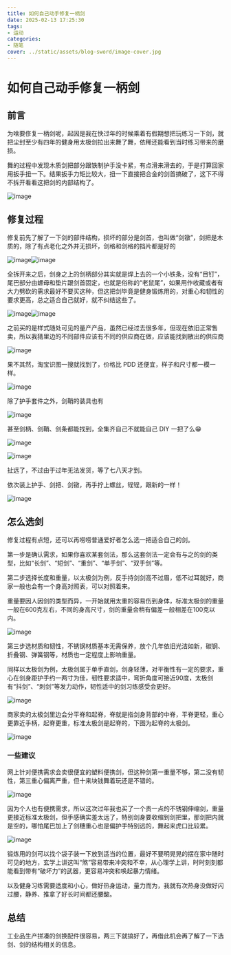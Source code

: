 ```yaml
---
title: 如何自己动手修复一柄剑
date: 2025-02-13 17:25:30
tags:
- 运动
categories:
- 随笔
cover: ../static/assets/blog-sword/image-cover.jpg
---
```



# 如何自己动手修复一柄剑

## 前言

为啥要俢复一柄剑呢，起因是我在快过年的时候乘着有假期想把玩练习一下剑，就把尘封至少有四年的健身用太极剑拉出来舞了舞，依稀还能看到当时练习带来的磨损。

舞的过程中发现木质剑把部分跟铁制护手没卡紧，有点滑来滑去的，于是打算回家用扳手扭一下。结果扳手力矩比较大，扭一下直接把合金的剑首搞破了，这下不得不拆开看看这把剑的内部结构了。

​​![image](../static/assets/blog-sword/image-20250213160744-0xc1ufn.png)​

## 修复过程

修复前先了解了一下剑的部件结构，损坏的部分是剑首，也叫做“剑镦”，剑把是木质的，除了有点老化之外并无损坏，剑格和剑格的挡片都是好的

​![image](../static/assets/blog-sword/image-20250213160032-usis1ks.png)​![image](../static/assets/blog-sword/image-20250213160640-s8o0q3b.png)​

全拆开来之后，剑身之上的剑柄部分其实就是焊上去的一个小铁条，没有“目钉”，尾巴部分由螺母和垫片跟剑首固定，也就是俗称的“老鼠尾”，如果用作收藏或者有大力劈砍的需求最好不要买这种，但这把剑毕竟是健身锻炼用的，对重心和韧性的要求更高，总之适合自己就好，就不纠结这些了。

​![image](../static/assets/blog-sword/image-20250213163527-ibw02vi.png)​![image](../static/assets/blog-sword/image-20250213161717-ucjkwgs.png)​​​​

之前买的是样式随处可见的量产产品，虽然已经过去很多年，但现在依旧正常售卖，所以我猜里边的不同部件应该有不同的供应商在做，应该能找到散出的供应商

​![image](../static/assets/blog-sword/image-20250213162124-pnnzw64.png)​

果不其然，淘宝识图一搜就找到了，价格比 PDD 还便宜，样子和尺寸都一模一样。

​![image](../static/assets/blog-sword/image-20250213162434-7lihm4y.png)​

除了护手套件之外，剑鞘的装具也有

​![image](../static/assets/blog-sword/image-20250213162617-oiye66k.png)​

甚至剑柄、剑鞘、剑条都能找到，全集齐自己不就能自己 DIY 一把了么😁

​![image](../static/assets/blog-sword/image-20250213162856-lfz89wi.png)​

​![image](../static/assets/blog-sword/image-20250213163116-levmxiv.png)​

扯远了，不过由于过年无法发货，等了七八天才到。

依次装上护手、剑把、剑镦，再手拧上螺丝，锃锃，跟新的一样！

​![image](../static/assets/blog-sword/image-20250213163635-odyv2ko.png)​

## 怎么选剑

修复过程有点短，还可以再唠唠普通爱好者怎么选一把适合自己的剑。

第一步是确认需求，如果你喜欢某套剑法，那么这套剑法一定会有与之的剑的类型，比如“长剑”、“短剑”、“重剑”、“单手剑”、“双手剑”等。

第二步选择长度和重量，以太极剑为例，反手持剑剑高不过眉，低不过耳就好，商家一般也会有一个身高对照表，可以对照着来。

重量要因人因剑的类型而异，一开始就用太重的容易伤到身体，标准太极剑的重量一般在600克左右，不同的身高尺寸，剑的重量会稍有偏差一般相差在100克以内。

​![image](../static/assets/blog-sword/image-20250213164708-rf69xbj.png)​

第三步选材质和韧性，不锈钢材质基本无需保养，放个几年依旧光洁如新，碳钢、折叠钢、弹簧钢等，材质也一定程度上影响重量。

同样以太极剑为例，太极剑属于单手直剑，剑身轻薄，对平衡性有一定的要求，重心在剑身距护手约一两寸为佳，韧性要求适中，弯折角度可接近90度，太极剑有“抖剑”、“刺剑”等发力动作，韧性适中的剑习练感受会更好。

​![image](../static/assets/blog-sword/image-20250213165705-pnttdt2.png)​

商家卖的太极剑里边会分平脊和起脊，脊就是指剑身背部的中脊，平脊更轻，重心更靠近手柄，起脊更重，标准太极剑是起脊的，下图为起脊的太极剑。

​![image](../static/assets/blog-sword/image-20250213165611-qemyfro.png)​

### 一些建议

网上针对便携需求会卖很便宜的塑料便携剑，但这种剑第一重量不够，第二没有韧性，第三重心偏离严重，但十来块钱舞着玩还是不错的。

​![image](../static/assets/blog-sword/image-20250213170557-efkn48z.png)​

因为个人也有便携需求，所以这次过年我也买了一个贵一点的不锈钢伸缩剑，重量更接近标准太极剑，但手感确实差太远了，特别剑身要收缩到剑把里，那剑把内就是空的，哪怕尾巴加上了剑穗重心也是偏护手特别远的，舞起来虎口比较累。

​![image](../static/assets/blog-sword/image-20250213171155-j6qxx4f.png)​

锻炼用的剑可以找个袋子装一下放到适当的位置，最好不要明晃晃的摆在家中随时可见的地方，玄学上讲这叫“煞”容易带来冲突和不幸，从心理学上讲，时时刻刻都能看到带有“破坏力”的武器，更容易冲突和唤起暴力情绪。

以及健身习练需要适度和小心，做好热身运动，量力而为，我就有次热身没做好闪过腰，静养、推拿了好长时间都还腰酸。

## 总结

工业品生产拼凑的剑换配件很容易，两三下就搞好了，再借此机会再了解了一下选剑、剑的结构相关的信息。

‍
